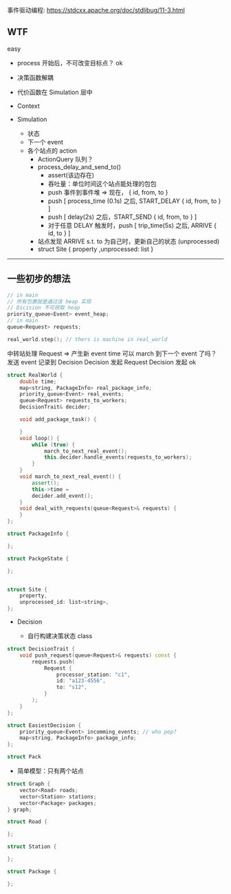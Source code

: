 事件驱动编程: https://stdcxx.apache.org/doc/stdlibug/11-3.html

## WTF

easy

- process 开始后，不可改变目标点？ ok

- 决策函数解耦
- 代价函数在 Simulation 层中
- Context
- Simulation

  - 状态
  - 下一个 event
  - 各个站点的 action
    - ActionQuery 队列？
    - process_delay_and_send_to()
      - assert(该边存在)
      - 吞吐量：单位时间这个站点能处理的包包
      - push 事件到事件堆 => 现在， { id, from, to }
      - push [ process_time (0.1s) 之后, START_DELAY { id, from, to } ]
      - push [ delay(2s) 之后，START_SEND { id, from, to } ]
      - 对于任意 DELAY 触发时，push [ trip_time(5s) 之后, ARRIVE { id, to } ]
    - 站点发现 ARRIVE s.t. to 为自己时，更新自己的状态 (unprocessed)
    - struct Site { property ,unprocessed: list<Pack> }
    
---

## 一些初步的想法

```cpp
// in main
// 所有包裹就是通过该 heap 实现
// Dicision 不可获取 heap
priority_queue<Event> event_heap;
// in main
queue<Request> requests;

real_world.step(); // thers is machine in real_world
```

中转站处理 Request => 产生新 event
time 可以 march 到下一个 event 了吗？
发送 event 记录到 Decision
Decision 发起 Request
Decision 发起 ok

```cpp
struct RealWorld {
    double time;
    map<string, PackageInfo> real_package_info;
    priority_queue<Event> real_events;
    queue<Request> requests_to_workers;
    DecisionTrait& decider;

    void add_package_task() {

    }
    void loop() {
        while (true) {
            march_to_next_real_event();
            this.decider.handle_events(requests_to_workers);
        }
    }
    void march_to_next_real_event() {
        assert();
        this->time =
        decider.add_event();
    }
    void deal_with_requests(queue<Request>& requests) {
    }
};

struct PackageInfo {

};

struct PackgeState {

};


struct Site {
    property,
    unprocessed_id: list<string>,
};
```

- Decision

  - 自行构建决策状态 class

```cpp
struct DecisionTrait {
    void push_request(queue<Request>& requests) const {
        requests.push(
            Request {
                processor_station: "c1",
                id: "a123-4556",
                to: "s12",
            }
        );
    }
};

struct EasiestDecision {
    priority_queue<Event> incomming_events; // who pop?
    map<string, PackageInfo> package_info;
};

struct Pack
```

- 简单模型：只有两个站点

```cpp
struct Graph {
    vector<Road> roads;
    vector<Station> stations;
    vector<Package> packages;
} graph;

struct Road {

};

struct Station {

};

struct Package {

};
```
